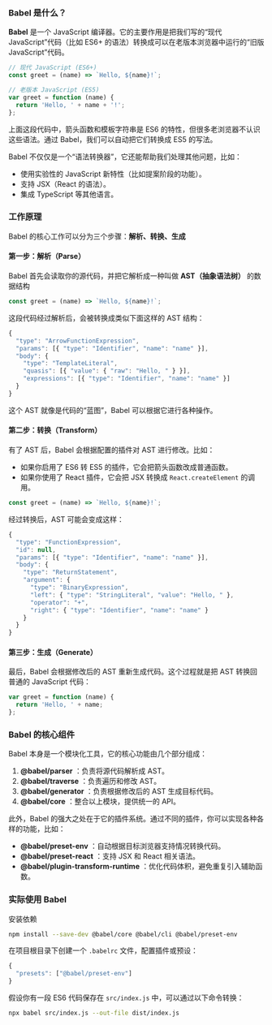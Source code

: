 ### Babel 是什么？

**Babel** 是一个 JavaScript 编译器。它的主要作用是把我们写的“现代 JavaScript”代码（比如 ES6+ 的语法）转换成可以在老版本浏览器中运行的“旧版 JavaScript”代码。

```js
// 现代 JavaScript (ES6+)
const greet = (name) => `Hello, ${name}!`;

// 老版本 JavaScript (ES5)
var greet = function (name) {
  return 'Hello, ' + name + '!';
};
```

上面这段代码中，箭头函数和模板字符串是 ES6 的特性，但很多老浏览器不认识这些语法。通过 Babel，我们可以自动把它们转换成 ES5 的写法。

Babel 不仅仅是一个“语法转换器”，它还能帮助我们处理其他问题，比如：

- 使用实验性的 JavaScript 新特性（比如提案阶段的功能）。
- 支持 JSX（React 的语法）。
- 集成 TypeScript 等其他语言。



### 工作原理

Babel 的核心工作可以分为三个步骤：**解析、转换、生成**

#### 第一步：解析（Parse）

Babel 首先会读取你的源代码，并把它解析成一种叫做 **AST（抽象语法树）** 的数据结构

```js
const greet = (name) => `Hello, ${name}!`;
```

这段代码经过解析后，会被转换成类似下面这样的 AST 结构：

```js
{
  "type": "ArrowFunctionExpression",
  "params": [{ "type": "Identifier", "name": "name" }],
  "body": {
    "type": "TemplateLiteral",
    "quasis": [{ "value": { "raw": "Hello, " } }],
    "expressions": [{ "type": "Identifier", "name": "name" }]
  }
}
```

这个 AST 就像是代码的“蓝图”，Babel 可以根据它进行各种操作。

#### 第二步：转换（Transform）

有了 AST 后，Babel 会根据配置的插件对 AST 进行修改。比如：

- 如果你启用了 ES6 转 ES5 的插件，它会把箭头函数改成普通函数。
- 如果你使用了 React 插件，它会把 JSX 转换成 `React.createElement` 的调用。

```js
const greet = (name) => `Hello, ${name}!`;
```

经过转换后，AST 可能会变成这样：

```js
{
  "type": "FunctionExpression",
  "id": null,
  "params": [{ "type": "Identifier", "name": "name" }],
  "body": {
    "type": "ReturnStatement",
    "argument": {
      "type": "BinaryExpression",
      "left": { "type": "StringLiteral", "value": "Hello, " },
      "operator": "+",
      "right": { "type": "Identifier", "name": "name" }
    }
  }
}
```

#### 第三步：生成（Generate）

最后，Babel 会根据修改后的 AST 重新生成代码。这个过程就是把 AST 转换回普通的 JavaScript 代码：

```js
var greet = function (name) {
  return 'Hello, ' + name;
};
```



### Babel 的核心组件

Babel 本身是一个模块化工具，它的核心功能由几个部分组成：

1. **@babel/parser** ：负责将源代码解析成 AST。
2. **@babel/traverse** ：负责遍历和修改 AST。
3. **@babel/generator** ：负责根据修改后的 AST 生成目标代码。
4. **@babel/core** ：整合以上模块，提供统一的 API。

此外，Babel 的强大之处在于它的插件系统。通过不同的插件，你可以实现各种各样的功能，比如：

- **@babel/preset-env** ：自动根据目标浏览器支持情况转换代码。
- **@babel/preset-react** ：支持 JSX 和 React 相关语法。
- **@babel/plugin-transform-runtime** ：优化代码体积，避免重复引入辅助函数。



### 实际使用 Babel

安装依赖

```bash
npm install --save-dev @babel/core @babel/cli @babel/preset-env
```

在项目根目录下创建一个 `.babelrc` 文件，配置插件或预设：

```js
{
  "presets": ["@babel/preset-env"]
}
```

假设你有一段 ES6 代码保存在 `src/index.js` 中，可以通过以下命令转换：

```bash
npx babel src/index.js --out-file dist/index.js
```



